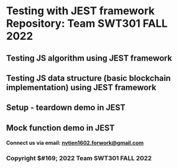 # Testing with JEST framework Repository: Team SWT301 FALL 2022

## Testing JS algorithm using JEST framework


## Testing JS data structure (basic blockchain implementation) using JEST framework


## Setup - teardown demo in JEST


## Mock function demo in JEST




#### Connect us via email: nvtien1602.forwork@gmail.com

### Copyright $#169; 2022 Team SWT301 FALL 2022
